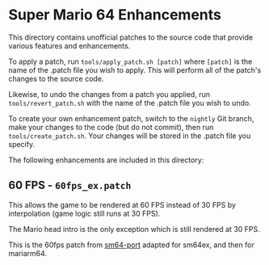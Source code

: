 # Super Mario 64 Enhancements

This directory contains unofficial patches to the source code that provide various features
and enhancements.

To apply a patch, run `tools/apply_patch.sh [patch]` where `[patch]` is the name of the
.patch file you wish to apply. This will perform all of the patch's changes
to the source code.

Likewise, to undo the changes from a patch you applied, run
`tools/revert_patch.sh` with the name of the .patch file you wish to undo. 

To create your own enhancement patch, switch to the `nightly` Git
branch, make your changes to the code (but do not commit), then run `tools/create_patch.sh`.
Your changes will be stored in the .patch file you specify.

The following enhancements are included in this directory:

## 60 FPS - `60fps_ex.patch`

This allows the game to be rendered at 60 FPS instead of 30 FPS by interpolation (game logic still runs at 30 FPS).

The Mario head intro is the only exception which is still rendered at 30 FPS.

This is the 60fps patch from [sm64-port](https://github.com/sm64-port/sm64-port/tree/master/enhancements) adapted for sm64ex, and then for mariarm64.

